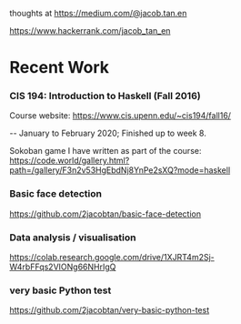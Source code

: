 thoughts at https://medium.com/@jacob.tan.en

https://www.hackerrank.com/jacob_tan_en

# Recent Work

### CIS 194: Introduction to Haskell (Fall 2016)
Course website: https://www.cis.upenn.edu/~cis194/fall16/

-- January to February 2020; Finished up to week 8.

Sokoban game I have written as part of the course:
https://code.world/gallery.html?path=/gallery/F3n2v53HgEbdNj8YnPe2sXQ?mode=haskell

### Basic face detection
https://github.com/2jacobtan/basic-face-detection

### Data analysis / visualisation
https://colab.research.google.com/drive/1XJRT4m2Sj-W4rbFFqs2VIONg66NHrIgQ

### very basic Python test
https://github.com/2jacobtan/very-basic-python-test
